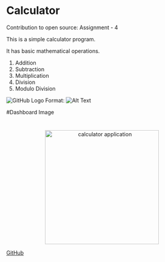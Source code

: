 # Calculator

Contribution to open source: Assignment - 4

This is a simple calculator program.

It has basic mathematical operations.
1. Addition
2. Subtraction
3. Multiplication
4. Division
5. Modulo Division

![GitHub Logo](../images/dashboard.png)
Format: ![Alt Text](url)

#Dashboard Image
#

<p align="center">
  <img src="../images/dashboard.png" width="300" alt="calculator application" />
</p>

[GitHub](https://github.com/2020MT93167/Calculator/blob/images/dashboard.png)